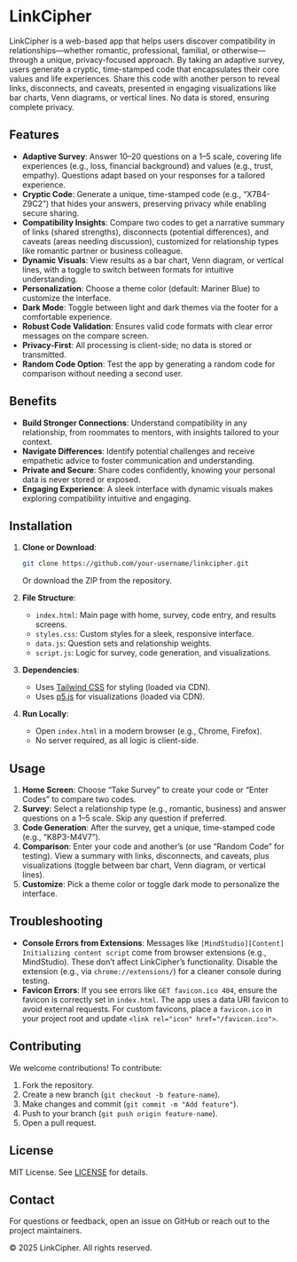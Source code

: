 # LinkCipher

LinkCipher is a web-based app that helps users discover compatibility in relationships—whether romantic, professional, familial, or otherwise—through a unique, privacy-focused approach. By taking an adaptive survey, users generate a cryptic, time-stamped code that encapsulates their core values and life experiences. Share this code with another person to reveal links, disconnects, and caveats, presented in engaging visualizations like bar charts, Venn diagrams, or vertical lines. No data is stored, ensuring complete privacy.

## Features

- **Adaptive Survey**: Answer 10–20 questions on a 1–5 scale, covering life experiences (e.g., loss, financial background) and values (e.g., trust, empathy). Questions adapt based on your responses for a tailored experience.
- **Cryptic Code**: Generate a unique, time-stamped code (e.g., “X7B4-Z9C2”) that hides your answers, preserving privacy while enabling secure sharing.
- **Compatibility Insights**: Compare two codes to get a narrative summary of links (shared strengths), disconnects (potential differences), and caveats (areas needing discussion), customized for relationship types like romantic partner or business colleague.
- **Dynamic Visuals**: View results as a bar chart, Venn diagram, or vertical lines, with a toggle to switch between formats for intuitive understanding.
- **Personalization**: Choose a theme color (default: Mariner Blue) to customize the interface.
- **Dark Mode**: Toggle between light and dark themes via the footer for a comfortable experience.
- **Robust Code Validation**: Ensures valid code formats with clear error messages on the compare screen.
- **Privacy-First**: All processing is client-side; no data is stored or transmitted.
- **Random Code Option**: Test the app by generating a random code for comparison without needing a second user.

## Benefits

- **Build Stronger Connections**: Understand compatibility in any relationship, from roommates to mentors, with insights tailored to your context.
- **Navigate Differences**: Identify potential challenges and receive empathetic advice to foster communication and understanding.
- **Private and Secure**: Share codes confidently, knowing your personal data is never stored or exposed.
- **Engaging Experience**: A sleek interface with dynamic visuals makes exploring compatibility intuitive and engaging.

## Installation

1. **Clone or Download**:
   ```bash
   git clone https://github.com/your-username/linkcipher.git
   ```
   Or download the ZIP from the repository.

2. **File Structure**:
   - `index.html`: Main page with home, survey, code entry, and results screens.
   - `styles.css`: Custom styles for a sleek, responsive interface.
   - `data.js`: Question sets and relationship weights.
   - `script.js`: Logic for survey, code generation, and visualizations.

3. **Dependencies**:
   - Uses [Tailwind CSS](https://cdn.tailwindcss.com) for styling (loaded via CDN).
   - Uses [p5.js](https://p5js.org) for visualizations (loaded via CDN).

4. **Run Locally**:
   - Open `index.html` in a modern browser (e.g., Chrome, Firefox).
   - No server required, as all logic is client-side.

## Usage

1. **Home Screen**: Choose “Take Survey” to create your code or “Enter Codes” to compare two codes.
2. **Survey**: Select a relationship type (e.g., romantic, business) and answer questions on a 1–5 scale. Skip any question if preferred.
3. **Code Generation**: After the survey, get a unique, time-stamped code (e.g., “K8P3-M4V7”).
4. **Comparison**: Enter your code and another’s (or use “Random Code” for testing). View a summary with links, disconnects, and caveats, plus visualizations (toggle between bar chart, Venn diagram, or vertical lines).
5. **Customize**: Pick a theme color or toggle dark mode to personalize the interface.

## Troubleshooting

- **Console Errors from Extensions**: Messages like `[MindStudio][Content] Initializing content script` come from browser extensions (e.g., MindStudio). These don’t affect LinkCipher’s functionality. Disable the extension (e.g., via `chrome://extensions/`) for a cleaner console during testing.
- **Favicon Errors**: If you see errors like `GET favicon.ico 404`, ensure the favicon is correctly set in `index.html`. The app uses a data URI favicon to avoid external requests. For custom favicons, place a `favicon.ico` in your project root and update `<link rel="icon" href="/favicon.ico">`.

## Contributing

We welcome contributions! To contribute:
1. Fork the repository.
2. Create a new branch (`git checkout -b feature-name`).
3. Make changes and commit (`git commit -m "Add feature"`).
4. Push to your branch (`git push origin feature-name`).
5. Open a pull request.

## License

MIT License. See [LICENSE](LICENSE) for details.

## Contact

For questions or feedback, open an issue on GitHub or reach out to the project maintainers.

© 2025 LinkCipher. All rights reserved.